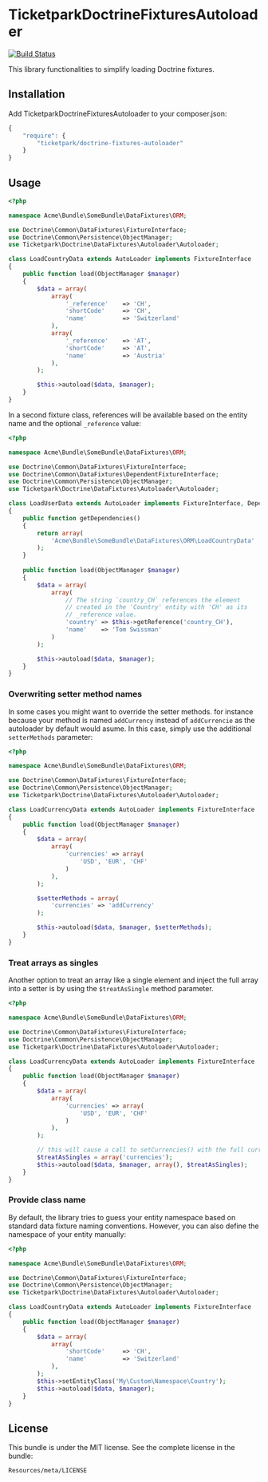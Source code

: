 # TicketparkDoctrineFixturesAutoloader

[![Build Status](https://travis-ci.org/Ticketpark/TicketparkDoctrineFixturesAutoloader.svg?branch=master)](https://travis-ci.org/Ticketpark/TicketparkDoctrineFixturesAutoloader)

This library functionalities to simplify loading Doctrine fixtures.

## Installation

Add TicketparkDoctrineFixturesAutoloader to your composer.json:

```js
{
    "require": {
        "ticketpark/doctrine-fixtures-autoloader"
    }
}
```

## Usage

``` php
<?php

namespace Acme\Bundle\SomeBundle\DataFixtures\ORM;

use Doctrine\Common\DataFixtures\FixtureInterface;
use Doctrine\Common\Persistence\ObjectManager;
use Ticketpark\Doctrine\DataFixtures\Autoloader\Autoloader;

class LoadCountryData extends AutoLoader implements FixtureInterface
{
    public function load(ObjectManager $manager)
    {
        $data = array(
            array(
                '_reference'    => 'CH',
                'shortCode'     => 'CH',
                'name'          => 'Switzerland'
            ),
            array(
                '_reference'    => 'AT',
                'shortCode'     => 'AT',
                'name'          => 'Austria'
            ),
        );

        $this->autoload($data, $manager);
    }
}
```

In a second fixture class, references will be available based on the entity name and the optional `_reference` value:

``` php
<?php

namespace Acme\Bundle\SomeBundle\DataFixtures\ORM;

use Doctrine\Common\DataFixtures\FixtureInterface;
use Doctrine\Common\DataFixtures\DependentFixtureInterface;
use Doctrine\Common\Persistence\ObjectManager;
use Ticketpark\Doctrine\DataFixtures\Autoloader\Autoloader;

class LoadUserData extends AutoLoader implements FixtureInterface, DependentFixtureInterface
{
    public function getDependencies()
    {
        return array(
            'Acme\Bundle\SomeBundle\DataFixtures\ORM\LoadCountryData'
        );
    }
    
    public function load(ObjectManager $manager)
    {
        $data = array(
            array(
                // The string `country_CH` references the element
                // created in the 'Country' entity with 'CH' as its
                // _reference value.
                'country' => $this->getReference('country_CH'),
                'name'    => 'Tom Swissman'
            )
        );

        $this->autoload($data, $manager);
    }
}
```


### Overwriting setter method names
In some cases you might want to override the setter methods. for instance because your method is named `addCurrency` instead of `addCurrencie` as the autoloader by default would asume. In this case, simply use the additional `setterMethods` parameter:

``` php
<?php

namespace Acme\Bundle\SomeBundle\DataFixtures\ORM;

use Doctrine\Common\DataFixtures\FixtureInterface;
use Doctrine\Common\Persistence\ObjectManager;
use Ticketpark\Doctrine\DataFixtures\Autoloader\Autoloader;

class LoadCurrencyData extends AutoLoader implements FixtureInterface
{
    public function load(ObjectManager $manager)
    {
        $data = array(
            array(
                'currencies' => array(
                    'USD', 'EUR', 'CHF'
                )
            ),
        );

        $setterMethods = array(
            'currencies' => 'addCurrency'
        );

        $this->autoload($data, $manager, $setterMethods);
    }
}
```

### Treat arrays as singles
Another option to treat an array like a single element and inject the full array into a setter is by using the `$treatAsSingle` method parameter.

``` php
<?php

namespace Acme\Bundle\SomeBundle\DataFixtures\ORM;

use Doctrine\Common\DataFixtures\FixtureInterface;
use Doctrine\Common\Persistence\ObjectManager;
use Ticketpark\Doctrine\DataFixtures\Autoloader\Autoloader;

class LoadCurrencyData extends AutoLoader implements FixtureInterface
{
    public function load(ObjectManager $manager)
    {
        $data = array(
            array(
                'currencies' => array(
                    'USD', 'EUR', 'CHF'
                )
            ),
        );

        // this will cause a call to setCurrencies() with the full currencies array
        $treatAsSingles = array('currencies');
        $this->autoload($data, $manager, array(), $treatAsSingles);
    }
}
```

### Provide class name
By default, the library tries to guess your entity namespace based on standard data fixture naming conventions. However, you can also define the namespace of your entity manually:

``` php
<?php

namespace Acme\Bundle\SomeBundle\DataFixtures\ORM;

use Doctrine\Common\DataFixtures\FixtureInterface;
use Doctrine\Common\Persistence\ObjectManager;
use Ticketpark\Doctrine\DataFixtures\Autoloader\Autoloader;

class LoadCountryData extends AutoLoader implements FixtureInterface
{
    public function load(ObjectManager $manager)
    {
        $data = array(
            array(
                'shortCode'     => 'CH',
                'name'          => 'Switzerland'
            ),
        );
        $this->setEntityClass('My\Custom\Namespace\Country');
        $this->autoload($data, $manager);
    }
}
```

## License
This bundle is under the MIT license. See the complete license in the bundle:

    Resources/meta/LICENSE
